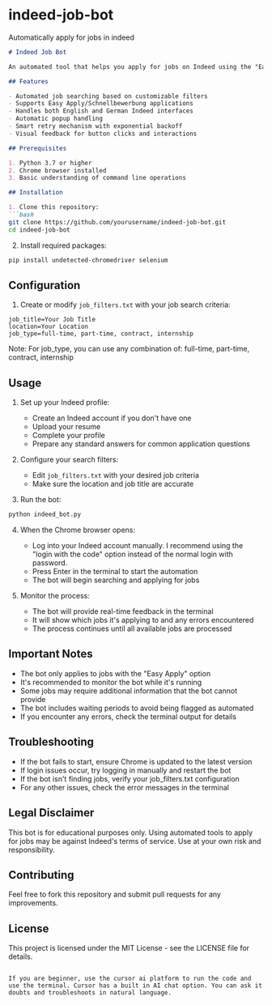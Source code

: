 # indeed-job-bot
Automatically apply for jobs in indeed

```markdown:README.md
# Indeed Job Bot

An automated tool that helps you apply for jobs on Indeed using the "Easy Apply" feature. The bot supports both English and German Indeed websites.

## Features

- Automated job searching based on customizable filters
- Supports Easy Apply/Schnellbewerbung applications
- Handles both English and German Indeed interfaces
- Automatic popup handling
- Smart retry mechanism with exponential backoff
- Visual feedback for button clicks and interactions

## Prerequisites

1. Python 3.7 or higher
2. Chrome browser installed
3. Basic understanding of command line operations

## Installation

1. Clone this repository:
```bash
git clone https://github.com/yourusername/indeed-job-bot.git
cd indeed-job-bot
```

2. Install required packages:
```bash
pip install undetected-chromedriver selenium
```

## Configuration

1. Create or modify `job_filters.txt` with your job search criteria:
```
job_title=Your Job Title
location=Your Location
job_type=full-time, part-time, contract, internship
```

Note: For job_type, you can use any combination of: full-time, part-time, contract, internship

## Usage

1. Set up your Indeed profile:
   - Create an Indeed account if you don't have one
   - Upload your resume
   - Complete your profile
   - Prepare any standard answers for common application questions

2. Configure your search filters:
   - Edit `job_filters.txt` with your desired job criteria
   - Make sure the location and job title are accurate

3. Run the bot:
```bash
python indeed_bot.py
```

4. When the Chrome browser opens:
   - Log into your Indeed account manually. I recommend using the "login with the code" option instead of the      normal login with password.
   - Press Enter in the terminal to start the automation
   - The bot will begin searching and applying for jobs

5. Monitor the process:
   - The bot will provide real-time feedback in the terminal
   - It will show which jobs it's applying to and any errors encountered
   - The process continues until all available jobs are processed

## Important Notes

- The bot only applies to jobs with the "Easy Apply" option
- It's recommended to monitor the bot while it's running
- Some jobs may require additional information that the bot cannot provide
- The bot includes waiting periods to avoid being flagged as automated
- If you encounter any errors, check the terminal output for details

## Troubleshooting

- If the bot fails to start, ensure Chrome is updated to the latest version
- If login issues occur, try logging in manually and restart the bot
- If the bot isn't finding jobs, verify your job_filters.txt configuration
- For any other issues, check the error messages in the terminal

## Legal Disclaimer

This bot is for educational purposes only. Using automated tools to apply for jobs may be against Indeed's terms of service. Use at your own risk and responsibility.

## Contributing

Feel free to fork this repository and submit pull requests for any improvements.

## License

This project is licensed under the MIT License - see the LICENSE file for details.
```

If you are beginner, use the cursor ai platform to run the code and use the terminal. Cursor has a built in AI chat option. You can ask it doubts and troubleshoots in natural language.
